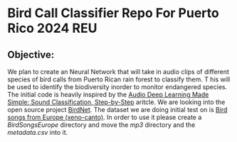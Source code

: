 # Bird Call Classifier Repo For Puerto Rico 2024 REU

## Objective:
We plan to create an Neural Network that will take in audio clips of different species of bird calls from Puerto Rican rain forest to classify them. T
his will be used to identify the biodiversity inorder to monitor endangered species. The initial code is heavily inspired by the [Audio Deep Learning Made Simple: Sound Classification, Step-by-Step](https://towardsdatascience.com/audio-deep-learning-made-simple-sound-classification-step-by-step-cebc936bbe5) aritcle. We are looking into the open source project [BirdNet](https://github.com/kahst/BirdNET-Analyzer). The dataset we are doing initial test on is [Bird songs from Europe (xeno-canto)](https://www.kaggle.com/datasets/monogenea/birdsongs-from-europe/data). In order to use it please create a *BirdSongsEurope* directory and move the *mp3* directory and the *metadata.csv* into it.
